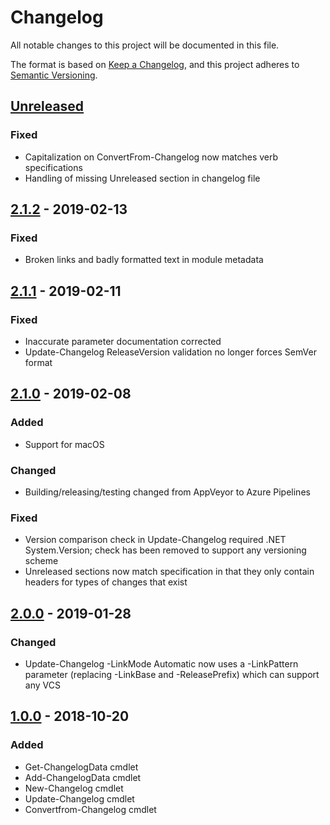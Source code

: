 # Changelog
All notable changes to this project will be documented in this file.

The format is based on [Keep a Changelog](https://keepachangelog.com/en/1.0.0/),
and this project adheres to [Semantic Versioning](https://semver.org/spec/v2.0.0.html).

## [Unreleased]
### Fixed
- Capitalization on ConvertFrom-Changelog now matches verb specifications
- Handling of missing Unreleased section in changelog file

## [2.1.2] - 2019-02-13
### Fixed
- Broken links and badly formatted text in module metadata

## [2.1.1] - 2019-02-11
### Fixed
- Inaccurate parameter documentation corrected
- Update-Changelog ReleaseVersion validation no longer forces SemVer format

## [2.1.0] - 2019-02-08
### Added
- Support for macOS

### Changed
- Building/releasing/testing changed from AppVeyor to Azure Pipelines

### Fixed
- Version comparison check in Update-Changelog required .NET System.Version; check has been removed to support any versioning scheme
- Unreleased sections now match specification in that they only contain headers for types of changes that exist

## [2.0.0] - 2019-01-28
### Changed
- Update-Changelog -LinkMode Automatic now uses a -LinkPattern parameter (replacing -LinkBase and -ReleasePrefix) which can support any VCS

## [1.0.0] - 2018-10-20
### Added
- Get-ChangelogData cmdlet
- Add-ChangelogData cmdlet
- New-Changelog cmdlet
- Update-Changelog cmdlet
- Convertfrom-Changelog cmdlet

[Unreleased]: https://github.com/natescherer/ChangelogManagement/compare/v2.1.2..HEAD
[2.1.2]: https://github.com/natescherer/ChangelogManagement/compare/v2.1.1..v2.1.2
[2.1.1]: https://github.com/natescherer/ChangelogManagement/compare/v2.1.0..v2.1.1
[2.1.0]: https://github.com/natescherer/ChangelogManagement/compare/v2.0.0..v2.1.0
[2.0.0]: https://github.com/natescherer/ChangelogManagement/compare/v1.0.0..v2.0.0
[1.0.0]: https://github.com/natescherer/ChangelogManagement/tree/v1.0.0